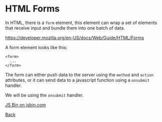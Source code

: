 # HTML Forms

In HTML, there is a `form` element, this element can wrap a set of elements that
receive input and bundle them into one batch of data.

https://developer.mozilla.org/en-US/docs/Web/Guide/HTML/Forms

A form element looks like this:

```
<form>
  ...
</form>
```

The form can either push data to the server using the `method` and `action`
attributes, or it can send data to a javascript function using a `onsubmit`
handler.

We will be using the `onsubmit` handler.

<a class="jsbin-embed" href="https://jsbin.com/nepeges/1/embed?js,output">JS Bin on jsbin.com</a>


[Back](.)
